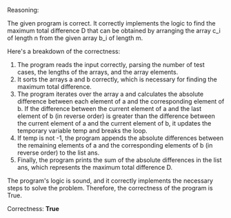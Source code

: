Reasoning:

The given program is correct. It correctly implements the logic to find the maximum total difference D that can be obtained by arranging the array c_i of length n from the given array b_i of length m.

Here's a breakdown of the correctness:

1.  The program reads the input correctly, parsing the number of test cases, the lengths of the arrays, and the array elements.
2.  It sorts the arrays a and b correctly, which is necessary for finding the maximum total difference.
3.  The program iterates over the array a and calculates the absolute difference between each element of a and the corresponding element of b. If the difference between the current element of a and the last element of b (in reverse order) is greater than the difference between the current element of a and the current element of b, it updates the temporary variable temp and breaks the loop.
4.  If temp is not -1, the program appends the absolute differences between the remaining elements of a and the corresponding elements of b (in reverse order) to the list ans.
5.  Finally, the program prints the sum of the absolute differences in the list ans, which represents the maximum total difference D.

The program's logic is sound, and it correctly implements the necessary steps to solve the problem. Therefore, the correctness of the program is True.

Correctness: **True**